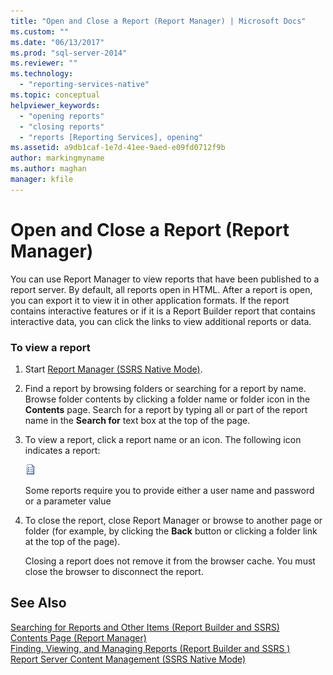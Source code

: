```yaml
---
title: "Open and Close a Report (Report Manager) | Microsoft Docs"
ms.custom: ""
ms.date: "06/13/2017"
ms.prod: "sql-server-2014"
ms.reviewer: ""
ms.technology: 
  - "reporting-services-native"
ms.topic: conceptual
helpviewer_keywords: 
  - "opening reports"
  - "closing reports"
  - "reports [Reporting Services], opening"
ms.assetid: a9db1caf-1e7d-41ee-9aed-e09fd0712f9b
author: markingmyname
ms.author: maghan
manager: kfile
---
```

# Open and Close a Report (Report Manager)
  You can use Report Manager to view reports that have been published to a report server. By default, all reports open in HTML. After a report is open, you can export it to view it in other application formats. If the report contains interactive features or if it is a Report Builder report that contains interactive data, you can click the links to view additional reports or data.  
  
### To view a report  
  
1.  Start [Report Manager  &#40;SSRS Native Mode&#41;](../report-manager-ssrs-native-mode.md).  
  
2.  Find a report by browsing folders or searching for a report by name. Browse folder contents by clicking a folder name or folder icon in the **Contents** page. Search for a report by typing all or part of the report name in the **Search for** text box at the top of the page.  
  
3.  To view a report, click a report name or an icon. The following icon indicates a report:  
  
     ![Report icon](../media/hlp-16doc.gif "Report icon")  
  
     Some reports require you to provide either a user name and password or a parameter value  
  
4.  To close the report, close Report Manager or browse to another page or folder (for example, by clicking the **Back** button or clicking a folder link at the top of the page).  
  
     Closing a report does not remove it from the browser cache. You must close the browser to disconnect the report.  
  
## See Also  
 [Searching for Reports and Other Items &#40;Report Builder  and SSRS&#41;](../report-builder/searching-for-reports-and-other-items-report-builder-and-ssrs.md)   
 [Contents Page &#40;Report Manager&#41;](../contents-page-report-manager.md)   
 [Finding, Viewing, and Managing Reports &#40;Report Builder and SSRS &#41;](../report-builder/finding-viewing-and-managing-reports-report-builder-and-ssrs.md)   
 [Report Server Content Management &#40;SSRS Native Mode&#41;](../report-server/report-server-content-management-ssrs-native-mode.md)  
  
  
